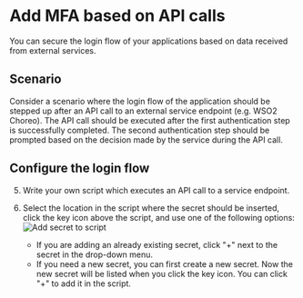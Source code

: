 # Add MFA based on API calls
You can secure the login flow of your applications based on data received from external services.

## Scenario
Consider a scenario where the login flow of the application should be stepped up after an API call to an external service endpoint (e.g. WSO2 Choreo). The API call should be executed after the first authentication step is successfully completed. The second authentication step should be prompted based on the decision made by the service during the API call.

## Configure the login flow

<CommonGuide guide='guides/fragments/manage-app/conditional-auth/configure-conditional-auth.md'/>

5. Write your own script which executes an API call to a service endpoint.

6. Select the location in the script where the secret should be inserted, click the key icon above the script, and use one of the following options:
     <img :src="$withBase('/assets/img/guides/secret/add-secret-to-script.png')" alt="Add secret to script">

     - If you are adding an already existing secret, click "+" next to the secret in the drop-down menu.
     - If you need a new secret, you can first <a :href="$withBase('/guides/authentication/conditional-auth/configure-conditional-auth/#create-a-new-secret-on-the-console')">create a new secret</a>.
          Now the new secret will be listed when you click the key icon. You can click "+" to add it in the script.





